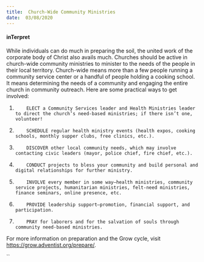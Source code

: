 ```yaml
---
title:  Church-Wide Community Ministries
date:  03/08/2020
---
```


#### inTerpret

While individuals can do much in preparing the soil, the united work of the corporate body of Christ also avails much. Churches should be active in church-wide community ministries to minister to the needs of the people in their local territory. Church-wide means more than a few people running a community service center or a handful of people holding a cooking school. It means determining the needs of a community and engaging the entire church in community outreach. Here are some practical ways to get involved:

1.         ELECT a Community Services leader and Health Ministries leader to direct the church’s need-based ministries; if there isn’t one, volunteer!

2.         SCHEDULE regular health ministry events (health expos, cooking schools, monthly supper clubs, free clinics, etc.).

3.         DISCOVER other local community needs, which may involve contacting civic leaders (mayor, police chief, fire chief, etc.).

4.         CONDUCT projects to bless your community and build personal and digital relationships for further ministry.

5.         INVOLVE every member in some way—health ministries, community service projects, humanitarian ministries, felt-need ministries, finance seminars, online presence, etc.

6.         PROVIDE leadership support—promotion, financial support, and participation.

7.         PRAY for laborers and for the salvation of souls through community need-based ministries.

For more information on preparation and the Grow cycle, visit https://grow.adventist.org/prepare/.

``